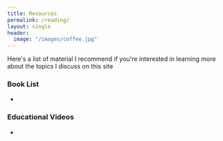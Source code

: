 ```yaml
---
title: Resources
permalink: /reading/
layout: single
header:
  image: "/images/coffee.jpg"
---
```


Here's a list of material I recommend if you're interested in learning more about the topics I discuss on this site

### Book List
*

### Educational Videos
*
